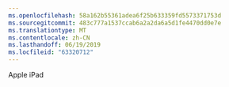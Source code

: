 ```yaml
---
ms.openlocfilehash: 58a162b55361adea6f25b633359fd5573371753d
ms.sourcegitcommit: 483c777a1537ccab6a2a2da6a5d1fe4470dd0e7e
ms.translationtype: MT
ms.contentlocale: zh-CN
ms.lasthandoff: 06/19/2019
ms.locfileid: "63320712"
---
```

Apple iPad